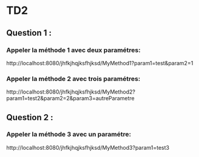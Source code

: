 # TD2
## Question 1 :
### Appeler la méthode 1 avec deux paramétres:
http://localhost:8080/jhfkjhqjksfhjksd/MyMethod1?param1=test&param2=1

### Appeler la méthode 2 avec trois paramétres:
http://localhost:8080/jhfkjhqjksfhjksd/MyMethod2?param1=test2&param2=2&param3=autreParametre

## Question 2 :
### Appeler la méthode 3 avec un paramétre:
http://localhost:8080/jhfkjhqjksfhjksd/MyMethod3?param1=test3
